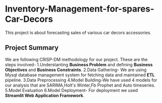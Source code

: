 # Inventory-Management-for-spares-Car-Decors
This project is about forecasting sales of various car decors accessories.

## Project Summary ##
We are following CRISP-DM methodology for our project. These are the steps involved-
1.Understanting **Business Problem** and defining **Business Objectives** and **Business Constraints**.
2.Data Gathering- We are using Mysql database management system for fetching data and maintained **ETL** pipeline.
3.Data Preprocessing
4.Model Building-We have used 4 models for our analysis that are SARIMA,Holt's Winter,Fb Prophet and Auto timeseries.
5.Model Evaluation
6.Model Deployment- For deployment we used **Streamlit Web Application Framework**. 
